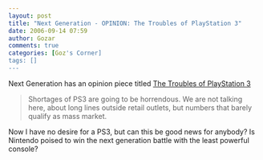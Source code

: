 ```yaml
---
layout: post
title: "Next Generation - OPINION: The Troubles of PlayStation 3"
date: 2006-09-14 07:59
author: Gozar
comments: true
categories: [Goz's Corner]
tags: []
---
```

Next Generation has an opinion piece titled <a href="http://www.next-gen.biz/index.php?option=com_content&task=view&id=3755&Itemid=2">The Troubles of PlayStation 3</a>
<blockquote>Shortages of PS3 are going to be horrendous. We are not talking here,  about long lines outside retail outlets, but numbers that barely qualify as mass market.</blockquote>
Now I have no desire for a PS3, but can this be good news for anybody? Is Nintendo poised to win the next generation battle with the least powerful console?
